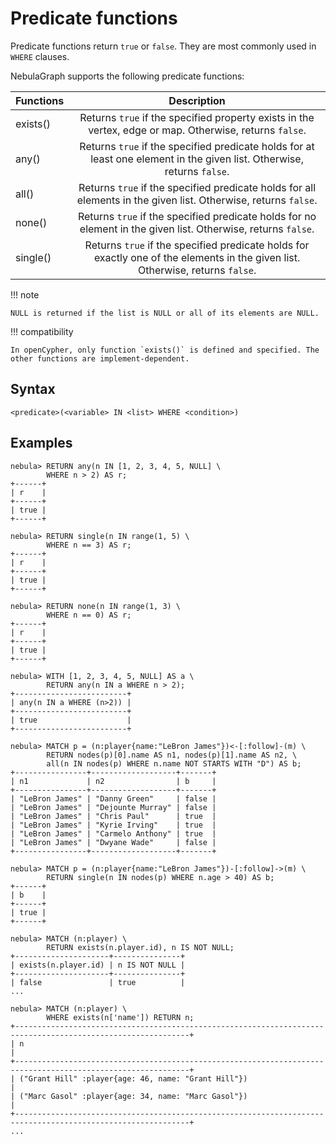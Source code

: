 # Predicate functions

Predicate functions return `true` or `false`. They are most commonly used in `WHERE` clauses.

NebulaGraph supports the following predicate functions:

| Functions | Description                                                                                                                    |
| :-----    | :------------------:                                                                                                           |
| exists()  | Returns `true` if the specified property exists in the vertex, edge or map. Otherwise, returns `false`.                        |
| any()     | Returns `true` if the specified predicate holds for at least one element in the given list. Otherwise, returns `false`.        |
| all()     | Returns `true` if the specified predicate holds for all elements in the given list. Otherwise, returns `false`.                |
| none()    | Returns `true` if the specified predicate holds for no element in the given list. Otherwise, returns `false`.                  |
| single()  | Returns `true` if the specified predicate holds for exactly one of the elements in the given list. Otherwise, returns `false`. |

!!! note

    NULL is returned if the list is NULL or all of its elements are NULL.

!!! compatibility

    In openCypher, only function `exists()` is defined and specified. The other functions are implement-dependent.

## Syntax

```ngql
<predicate>(<variable> IN <list> WHERE <condition>)
```

## Examples

```ngql
nebula> RETURN any(n IN [1, 2, 3, 4, 5, NULL] \
        WHERE n > 2) AS r;
+------+
| r    |
+------+
| true |
+------+

nebula> RETURN single(n IN range(1, 5) \
        WHERE n == 3) AS r;
+------+
| r    |
+------+
| true |
+------+

nebula> RETURN none(n IN range(1, 3) \
        WHERE n == 0) AS r;
+------+
| r    |
+------+
| true |
+------+

nebula> WITH [1, 2, 3, 4, 5, NULL] AS a \
        RETURN any(n IN a WHERE n > 2);
+-------------------------+
| any(n IN a WHERE (n>2)) |
+-------------------------+
| true                    |
+-------------------------+

nebula> MATCH p = (n:player{name:"LeBron James"})<-[:follow]-(m) \
        RETURN nodes(p)[0].name AS n1, nodes(p)[1].name AS n2, \
        all(n IN nodes(p) WHERE n.name NOT STARTS WITH "D") AS b;
+----------------+-------------------+-------+
| n1             | n2                | b     |
+----------------+-------------------+-------+
| "LeBron James" | "Danny Green"     | false |
| "LeBron James" | "Dejounte Murray" | false |
| "LeBron James" | "Chris Paul"      | true  |
| "LeBron James" | "Kyrie Irving"    | true  |
| "LeBron James" | "Carmelo Anthony" | true  |
| "LeBron James" | "Dwyane Wade"     | false |
+----------------+-------------------+-------+

nebula> MATCH p = (n:player{name:"LeBron James"})-[:follow]->(m) \
        RETURN single(n IN nodes(p) WHERE n.age > 40) AS b;
+------+
| b    |
+------+
| true |
+------+

nebula> MATCH (n:player) \
        RETURN exists(n.player.id), n IS NOT NULL;
+---------------------+---------------+
| exists(n.player.id) | n IS NOT NULL |
+---------------------+---------------+
| false               | true          |
...

nebula> MATCH (n:player) \
        WHERE exists(n['name']) RETURN n;
+-------------------------------------------------------------------------------------------------------------+
| n                                                                                                           |
+-------------------------------------------------------------------------------------------------------------+
| ("Grant Hill" :player{age: 46, name: "Grant Hill"})                                                         |
| ("Marc Gasol" :player{age: 34, name: "Marc Gasol"})                                                         |
+-------------------------------------------------------------------------------------------------------------+
...
```
